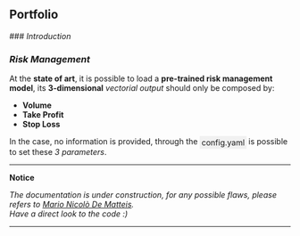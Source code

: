 ## __Portfolio__

### _Introduction_

### _Risk Management_

At the __state of art__, it is possible to load a __pre-trained risk management model__, its __3-dimensional__ _vectorial output_ should only be composed by:

- __Volume__
- __Take Profit__
- __Stop Loss__

In the case, no information is provided, through the <span style="background-color:rgba(0, 0, 0, 0.0470588); text-align:center; vertical-align: middle; padding:3px;">config.yaml</span> is possible to set these _3 parameters_.

 ---
 **Notice**

_The documentation is under construction, for any possible flaws, please refers to [Mario Nicolò De Matteis](mailto:marionicdematteis@gmail.com)._
<br>
_Have a direct look to the code :)_

 ---
